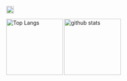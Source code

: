 <p align="left"> 
  <a href="http://twitter.com/acmastercard">
    <img height="20" src="https://img.shields.io/twitter/follow/yutkat?label=Twitter&logo=twitter&style=flat" />
  </a>
</p>

<a href="https://github.com/anuraghazra/github-readme-stats">
  <img alt="Top Langs" height="150px" align="left" src="https://github-readme-stats.vercel.app/api/top-langs/?username=dotinkasra&layout=compact&show_icons=true" />
</a>
<a href="https://github.com/anuraghazra/github-readme-stats">
  <img alt="github stats" height="150px" align="left" src="https://github-readme-stats.vercel.app/api?username=dotinkasra&show_icons=ture&hide=stars" />
</a>


<!--
**Dotinkasra/Dotinkasra** is a ✨ _special_ ✨ repository because its `README.md` (this file) appears on your GitHub profile.

Here are some ideas to get you started:

- 🔭 I’m currently working on ...
- 🌱 I’m currently learning ...
- 👯 I’m looking to collaborate on ...
- 🤔 I’m looking for help with ...
- 💬 Ask me about ...
- 📫 How to reach me: ...
- 😄 Pronouns: ...
- ⚡ Fun fact: ...
-->
